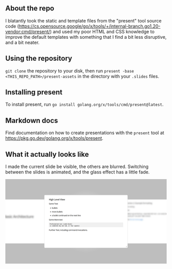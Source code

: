 ## About the repo

I blatantly took the static and template files from the "present" tool source code
(https://cs.opensource.google/go/x/tools/+/internal-branch.go1.20-vendor:cmd/present/)
and used my poor HTML and CSS knowledge to improve the default templates with something
that I find a bit less disruptive, and a bit neater.

## Using the repository

`git clone` the repository to your disk, then run `present -base <THIS_REPO_PATH>/present-assets`
in the directory with your `.slides` files.

## Installing present

To install present, run `go install golang.org/x/tools/cmd/present@latest`.

## Markdown docs

Find documentation on how to create presentations with the `present` tool at
https://pkg.go.dev/golang.org/x/tools/present.

## What it actually looks like

I made the current slide be visible, the others are blurred. Switching between
the slides is animated, and the glass effect has a little fade.

![screenshot](./screenshot.png)
